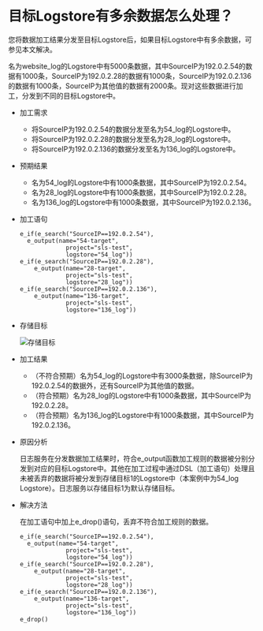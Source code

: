 # 目标Logstore有多余数据怎么处理？

您将数据加工结果分发至目标Logstore后，如果目标Logstore中有多余数据，可参见本文解决。

名为website\_log的Logstore中有5000条数据，其中SourceIP为192.0.2.54的数据有1000条，SourceIP为192.0.2.28的数据有1000条，SourceIP为192.0.2.136的数据有1000条，SourceIP为其他值的数据有2000条。现对这些数据进行加工，分发到不同的目标Logstore中。

-   加工需求
    -   将SourceIP为192.0.2.54的数据分发至名为54\_log的Logstore中。
    -   将SourceIP为192.0.2.28的数据分发至名为28\_log的Logstore中。
    -   将SourceIP为192.0.2.136的数据分发至名为136\_log的Logstore中。
-   预期结果
    -   名为54\_log的Logstore中有1000条数据，其中SourceIP为192.0.2.54。
    -   名为28\_log的Logstore中有1000条数据，其中SourceIP为192.0.2.28。
    -   名为136\_log的Logstore中有1000条数据，其中SourceIP为192.0.2.136。
-   加工语句

    ```
    e_if(e_search("SourceIP==192.0.2.54"),    
      e_output(name="54-target",
                 project="sls-test",
                 logstore="54_log"))
    e_if(e_search("SourceIP==192.0.2.28"),
        e_output(name="28-target",
                 project="sls-test",
                 logstore="28_log"))
    e_if(e_search("SourceIP==192.0.2.136"),
        e_output(name="136-target",
                 project="sls-test",
                 logstore="136_log"))
    ```

-   存储目标

    ![存储目标](https://static-aliyun-doc.oss-accelerate.aliyuncs.com/assets/img/zh-CN/0522193261/p284172.png)

-   加工结果
    -   （不符合预期）名为54\_log的Logstore中有3000条数据，除SourceIP为192.0.2.54的数据外，还有SourceIP为其他值的数据。
    -   （符合预期）名为28\_log的Logstore中有1000条数据，其中SourceIP为192.0.2.28。
    -   （符合预期）名为136\_log的Logstore中有1000条数据，其中SourceIP为192.0.2.136。
-   原因分析

    日志服务在分发数据加工结果时，符合e\_output函数加工规则的数据被分别分发到对应的目标Logstore中。其他在加工过程中通过DSL（加工语句）处理且未被丢弃的数据将被分发到存储目标1的Logstore中（本案例中为54\_log Logstore）。日志服务以存储目标1为默认存储目标。

-   解决方法

    在加工语句中加上e\_drop\(\)语句，丢弃不符合加工规则的数据。

    ```
    e_if(e_search("SourceIP==192.0.2.54"),    
      e_output(name="54-target",
                 project="sls-test",
                 logstore="54_log"))
    e_if(e_search("SourceIP==192.0.2.28"),
        e_output(name="28-target",
                 project="sls-test",
                 logstore="28_log"))
    e_if(e_search("SourceIP==192.0.2.136"),
        e_output(name="136-target",
                 project="sls-test",
                 logstore="136_log"))
    e_drop()
    ```


